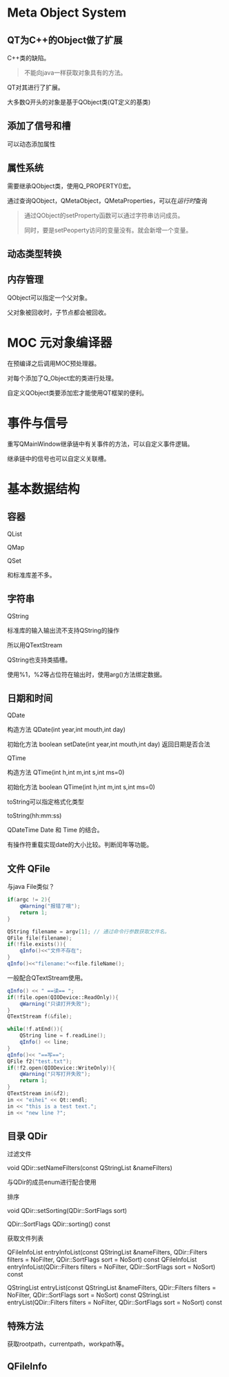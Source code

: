 # Meta Object System

## QT为C++的Object做了扩展

C++类的缺陷。

> 不能向java一样获取对象具有的方法。

QT对其进行了扩展。

大多数Q开头的对象是基于QObject类(QT定义的基类)

## 添加了信号和槽

可以动态添加属性

## 属性系统

需要继承QObject类，使用Q_PROPERTY()宏。

通过查询QObject，QMetaObject，QMetaProperties，可以在<i>运行时</i>查询



> 通过QObject的setProperty函数可以通过字符串访问成员。
>
> 同时，要是setPeoperty访问的变量没有。就会新增一个变量。



## 动态类型转换



## 内存管理

QObject可以指定一个父对象。

父对象被回收时，子节点都会被回收。





# MOC 元对象编译器

在预编译之后调用MOC预处理器。

对每个添加了Q_Object宏的类进行处理。

自定义QObject类要添加宏才能使用QT框架的便利。







# 事件与信号

重写QMainWindow继承链中有关事件的方法，可以自定义事件逻辑。

继承链中的信号也可以自定义关联槽。



# 基本数据结构

## 容器

QList

QMap

QSet

和标准库差不多。

## 字符串

QString

标准库的输入输出流不支持QString的操作

所以用QTextStream

QString也支持类插槽。

使用%1，%2等占位符在输出时，使用arg()方法绑定数据。



## 日期和时间

QDate

构造方法 QDate(int year,int mouth,int day)

初始化方法 boolean setDate(int year,int mouth,int day) 返回日期是否合法

QTime 

构造方法 QTime(int h,int m,int s,int ms=0)

初始化方法 boolean QTime(int h,int m,int s,int ms=0)

toString可以指定格式化类型 

toString(hh:mm:ss)

QDateTime Date 和 Time 的结合。

有操作符重载实现date的大小比较。判断闰年等功能。

## 文件 QFile

与java File类似？

```c++
if(argc != 2){
    qWarning("报错了哦");
    return 1;
}

QString filename = argv[1]; // 通过命令行参数获取文件名。
QFile file(filename);
if(!file.exists()){
    qInfo()<<"文件不存在";
}
qInfo()<<"filename:"<<file.fileName();
```

一般配合QTextStream使用。

```C++
qInfo() << " ==读== ";
if(!file.open(QIODevice::ReadOnly)){
    qWarning("只读打开失败");
}
QTextStream f(&file);

while(!f.atEnd()){
    QString line = f.readLine();
    qInfo() << line;
}
qInfo()<< "==写==";
QFile f2("test.txt");
if(!f2.open(QIODevice::WriteOnly)){
    qWarning("只写打开失败");
    return 1;
}
QTextStream in(&f2);
in << "eihei" << Qt::endl;
in << "this is a test text.";
in << "new line ?";
```







## 目录 QDir

过滤文件

void QDir::setNameFilters(const QStringList &nameFilters) 

与QDir的成员enum进行配合使用





排序

void QDir::setSorting(QDir::SortFlags sort)

QDir::SortFlags QDir::sorting() const



获取文件列表

 QFileInfoList entryInfoList(const QStringList &nameFilters, QDir::Filters filters = NoFilter, QDir::SortFlags sort = NoSort) const
 QFileInfoList entryInfoList(QDir::Filters filters = NoFilter, QDir::SortFlags sort = NoSort) const



 QStringList entryList(const QStringList &nameFilters, QDir::Filters filters = NoFilter, QDir::SortFlags sort = NoSort) const
 QStringList entryList(QDir::Filters filters = NoFilter, QDir::SortFlags sort = NoSort) const



## 特殊方法

获取rootpath，currentpath，workpath等。



## QFileInfo


